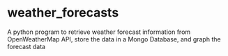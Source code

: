 # weather_forecasts
A python program to retrieve weather forecast information from OpenWeatherMap API, store the data in a Mongo Database, and graph the forecast data
